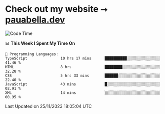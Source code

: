 # Check out my website ⭢ [pauabella.dev](https://pauabella.dev)

<!--START_SECTION:waka-->
![Code Time](http://img.shields.io/badge/Code%20Time-2%2C710%20hrs%2046%20mins-blue)

📊 **This Week I Spent My Time On** 

```text
💬 Programming Languages: 
TypeScript               10 hrs 17 mins      ██████████░░░░░░░░░░░░░░░   41.46 % 
HTML                     8 hrs               ████████░░░░░░░░░░░░░░░░░   32.28 % 
CSS                      5 hrs 33 mins       ██████░░░░░░░░░░░░░░░░░░░   22.40 % 
JavaScript               43 mins             █░░░░░░░░░░░░░░░░░░░░░░░░   02.91 % 
XML                      14 mins             ░░░░░░░░░░░░░░░░░░░░░░░░░   00.95 % 
```


 Last Updated on 25/11/2023 18:05:04 UTC
<!--END_SECTION:waka-->
